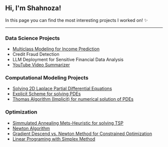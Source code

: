 ## Hi, I'm Shahnoza!
In this page you can find the most interesting projects I worked on! ✨

---

### Data Science Projects
* [Multiclass Modeling for Income Prediction](https://github.com/shahnoza871/glopop-s-multiclass-modeling/tree/master)
* Credit Fraud Detection
* LLM Deployment for Sensitive Financial Data Analysis <!-- (data must remain confidential) -->
* [YouTube Video Summarizer](https://github.com/shahnoza871/video-summarizer)

 ### Computational Modeling Projects
 * [Solving 2D Laplace Partial Differential Equations](https://github.com/shahnoza871/computational-models/tree/main/2D%20Laplace%20Equation%20Numerical%20Solution)
 * [Explicit Scheme for solving PDEs](https://github.com/shahnoza871/computational-models/tree/main/Explicit%20Scheme)
 * [Thomas Algorithm (Implicit) for numerical solution of PDEs](https://github.com/shahnoza871/computational-models/tree/main/Thomas%20Algorithm)

 ### Optimization
 * [Simmulated Annealing Mets-Heuristic for solving TSP](https://github.com/shahnoza871/simulated-annealing-optimization-for-TSP)
 * [Newton Algorithm](https://github.com/shahnoza871/newton-constrained-optimization)
 * [Gradient Descend vs. Newton Method for Constrained Optimization](https://github.com/shahnoza871/gradieint-descent-vs.-newton-method)
 * [Linear Programing with Simplex Method](http://github.com/shahnoza871/simplex-method-LP) 
